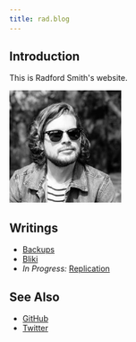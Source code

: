 ```yaml
---
title: rad.blog
---
```


## Introduction

This is Radford Smith's website.

<img src="pic.jpg" width="200">

## Writings

- [Backups](backups)
- [Bliki](bliki)
- <em>In Progress:</em> [Replication](replication)

## See Also

- [GitHub](https://github.com/rads)
- [Twitter](https://twitter.com/radfordsmith)
